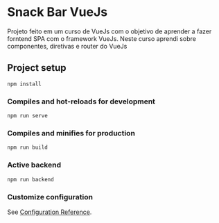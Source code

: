 # Snack Bar VueJs

Projeto feito em um curso de VueJs com o objetivo de aprender a fazer forntend 
SPA com o framework VueJs. Neste curso aprendi sobre componentes, diretivas e
router do VueJs

## Project setup
```
npm install
```

### Compiles and hot-reloads for development
```
npm run serve
```

### Compiles and minifies for production
```
npm run build
```

### Active backend
```
npm run backend
```

### Customize configuration
See [Configuration Reference](https://cli.vuejs.org/config/).